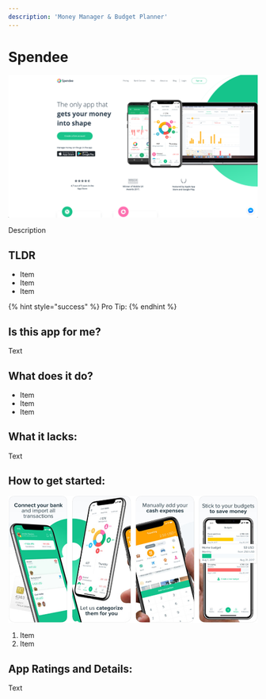 ```yaml
---
description: 'Money Manager & Budget Planner'
---
```


# Spendee

![Spendee Website](images/spendee-web.png)

Description

## TLDR

* Item
* Item
* Item

{% hint style="success" %}
Pro Tip:
{% endhint %}

## Is this app for me?

Text


## What does it do?

* Item
* Item
* Item

## What it lacks:

Text

## How to get started:

![Spendee App](images/spendee-app.png)

1. Item
2. Item

## App Ratings and Details:

Text

